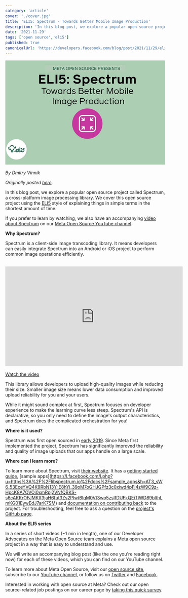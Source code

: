 ```yaml
---
category: 'article'
cover: './cover.jpg'
title: 'ELI5: Spectrum - Towards Better Mobile Image Production'
description: 'In this blog post, we explore a popular open source project called Spectrum, a cross-platform image processing library.'
date: '2021-11-29'
tags: ['open source','eli5']
published: true
canonicalUrl: 'https://developers.facebook.com/blog/post/2021/11/29/eli5-spectrum-towards-better-mobile-image-production/'
---
```


![cover](./cover.jpg)

*By Dmitry Vinnik*

*Originally posted [here](https://developers.facebook.com/blog/post/2021/11/29/eli5-spectrum-towards-better-mobile-image-production/).*

In this blog post, we explore a popular open source project called Spectrum, a cross-platform image processing library. We cover this open source project using the [ELI5](https://www.dictionary.com/e/slang/eli5/) style of explaining things in simple terms in the shortest amount of time.

If you prefer to learn by watching, we also have an accompanying [video about Spectrum](https://l.facebook.com/l.php?u=https%3A%2F%2Fyoutu.be%2FkEHZJ4CvyeI&h=AT0FAVeQbGjIg494mPM6Ij2gDf9Yslyd-hjQlXDcQgTdewuyocCcDq-W476voQTy198gL4FNO5ItBfgo1hELdQHWK36J5MHtUTPP3ROitYHYshqmUgIg6XgGA4aJRhGz-B_6j-5yrD71ONvofh1aZ1HiJXwx2GVRt4KOyB4vxB8) on our [Meta Open Source YouTube channel](https://www.youtube.com/c/FacebookOpenSource).

**Why Spectrum?**

Spectrum is a client-side image transcoding library. It means developers can easily integrate Spectrum into an Android or iOS project to perform common image operations efficiently.

</br>
<iframe width="560" height="315" src="https://www.youtube.com/embed/kEHZJ4CvyeI" title="YouTube video player" frameborder="0" allow="accelerometer; autoplay; clipboard-write; encrypted-media; gyroscope; picture-in-picture" allowfullscreen></iframe>
</br>

[Watch the video](https://l.facebook.com/l.php?u=https%3A%2F%2Fyoutu.be%2FkEHZJ4CvyeI&h=AT3KPrBHgycXhvtja843-jPMUpxFPK8ZleUyPP_DEOgGL_6DdSybwpgIy0Fz7LWbzPdIF-WhCzIePqlIUJBrnhd-1vMacWDAl95GPCH7AdtrkRhs_J9s5gpkSxkT8MKiCzXOqR-kgRDtjUviHv44bl2V6e96f6VwXssI7hfRh04)

This library allows developers to upload high-quality images while reducing their size. Smaller image size means lower data consumption and improved upload reliability for you and your users.

While it might sound complex at first, Spectrum focuses on developer experience to make the learning curve less steep. Spectrum's API is declarative, so you only need to define the image's output characteristics, and Spectrum does the complicated orchestration for you!

**Where is it used?**

Spectrum was first open sourced in [early 2019](https://l.facebook.com/l.php?u=https%3A%2F%2Fengineering.fb.com%2F2019%2F01%2F17%2Fdeveloper-tools%2Fspectrum%2F&h=AT3cg-r6fImTwK96643kvs8i1H9ty7G57SM7-wUEAODuHQnRtB1Ufakvp5flJAhke7c5hc7UqjsQkaLOm6Dnmtu1kW7ISGX-FSK1g24a9b1XdbvH9gjthXvmIv4Qvn-Ckth9PbC2WspSGjcV-sxxWdgvViJNWaI7L0Ty-AKGJKo). Since Meta first implemented the project, Spectrum has significantly improved the reliability and quality of image uploads that our apps handle on a large scale.

**Where can I learn more?**

To learn more about Spectrum, visit [their website](https://l.facebook.com/l.php?u=https%3A%2F%2Flibspectrum.io%2F&h=AT042IbSiHT-XzcV-dyre1B3ssf3Cymah01uS5Ok1jO5xBRQ_yUpW5O-CHa9GjwSsIJx8YJVOMuN3syBAN4aziFtXmycSyr0mKYxogcfGX8ISBKF_dAv5ElrRCich1wUGq7CN6XLMBrY8M-mkVbAeFgxK7d9uakJEUjA65yvo_E). It has a [getting started guide](https://l.facebook.com/l.php?u=https%3A%2F%2Flibspectrum.io%2Fdocs%2Fgetting_started_android&h=AT2BS9TSNXtVN1tOhAaJjzytNxELhhPk3lHSDeGhVPx_Wxh3nBZKbnDD_4HqSD2l9cv04xTbKP7HaQQ8w_YLzMCD0X8bimjQOp0XuXCCNcw96DaHo49UWfMe0j3b_ZBXI05t4dC7c7Zi461NYKBuJy1TnhMBtXwyfANzD15lNLBQQYxKxkfprUP_), [sample apps](https://l.facebook.com/l.php?u=https%3A%2F%2Flibspectrum.io%2Fdocs%2Fsample_apps&h=AT3_sW6_53EceYVQ4K9RbN13Y-E8hYi_39oM7oGHJGPfz3c0xiwd4pFj4zW9C9z-HpcK8A7OVOi0xmRpj2VNfQBKS-s6cAKKrOFJMKIf3jaH6fut3Zs2PIwt6IqM0Vt3wo5zslfDUFkQEiTlWD89blthLmKG01EywEdJ7arK7SM) and [documentation on contributing back](https://l.facebook.com/l.php?u=https%3A%2F%2Flibspectrum.io%2Fdocs%2Fproject_structure&h=AT33SaNhChtcbN5pWcQM3lSGtvf0mIw84MEh1nzZ-2BkTUbovVdN6nYi9c4Ay-lOhFK7GeNmBtu4YBeXDU9E_SxdavNCc3AudPhLcdLrcQEayokj0_kzMe1o1eN_Dp5zX1Btuiwfa7p-p9xq3n-ma5Q-SprWpDxARottHsEKNw4) to the project. For troubleshooting, feel free to ask a question on the [project's GitHub page](https://l.facebook.com/l.php?u=https%3A%2F%2Fgithub.com%2Ffacebookincubator%2Fspectrum&h=AT3_-CZa4tbTQy4-bsDlibU4LFyPS2ipRscW5aVxOkXA7V_JlRhQ8pfcPjq_HSOtLJfJjKJyHhvF66HFGE2RABYnU5eq7rbPJvK_B1oQULSAzCPYOxEJsHXmEmFd6_JdSUgtPCq2jRfAwCS_9PzoHoiAVrbLzvhh9D2svvHBLqM).

**About the ELI5 series**

In a series of short videos (~1 min in length), one of our Developer Advocates on the Meta Open Source team explains a Meta open source project in a way that is easy to understand and use.

We will write an accompanying blog post (like the one you're reading right now) for each of these videos, which you can find on our YouTube channel.

To learn more about Meta Open Source, visit our [open source site](https://opensource.facebook.com/), subscribe to our [YouTube channel](https://l.facebook.com/l.php?u=https%3A%2F%2Fwww.youtube.com%2Fchannel%2FUCCQY962PmHabTjaHv2wJzfQ&h=AT2VJeTZrKYB0zUZuHWYdgL5OFxeARp9WcPeH5QDABMzgKNUujOuOC9Dmad9D7Y7yumPHehYZa4nwJthJY8wZPphRqzvIC1blTxz5tNJOzKrKtThHz19CdKWdoOZ1t7q50m8-NlV-p03RSmoIimayOYqHVym_Y1AzK1i57waKrg), or follow us on [Twitter](https://l.facebook.com/l.php?u=https%3A%2F%2Ftwitter.com%2FmetaOpenSource&h=AT3YrT-fr7o7oqAY9CwYiLOGqwYurtfaglOqMPjpdTCeLTGClykQmNmth_0zuA5hqttc9vnBiTrCLBmYPcVQIaNd9kC9c3SIuhTeG-EXyhNXYOh39AQNzz5dg2qwEV_c4BRePc_3Tztvp6z6wxbijsfIMfJhRp0nkEGsdICb0m8) and [Facebook](https://www.facebook.com/fbOpenSource/?ref=aymt_homepage_panel&eid=ARDXvVAPwnpPxsaQUtdpdrWV6jhb5mz67ET63dJme3yZIeS0ACffMtUeMkdUFwe3UjT61YNDIy_rXwdD).

Interested in working with open source at Meta? Check out our open source-related job postings on our career page by [taking this quick survey](https://l.facebook.com/l.php?u=https%3A%2F%2Fwww.surveymonkey.com%2Fr%2FV76PRN3&h=AT0lrsy26WpmW1Hxfg3tpLkLfwLNnEGBgSvcftzTRfvuUDZpuFPwGV4rovNf-7f1OlBnMXfUrtNvJ3HQfZ0cfHI1BecL8It4j5GTLCsMkNtzh_ZSrrjm0wHqlFx0wxo6CH5hSWKnN9c7L22vZ_iAdc40LdYcKB8YE4vRtV_Ax9I).